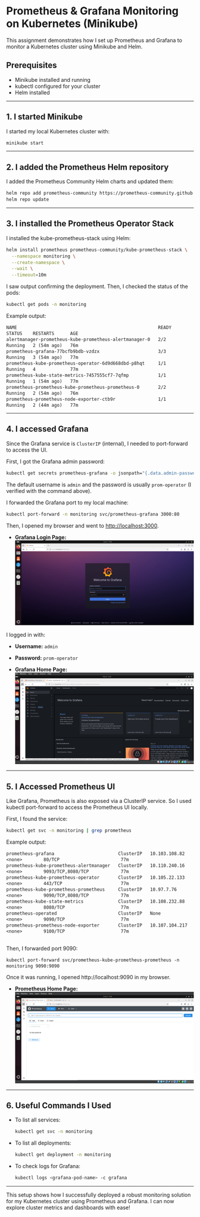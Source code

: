 # Prometheus & Grafana Monitoring on Kubernetes (Minikube)

This assignment demonstrates how I set up Prometheus and Grafana to monitor a Kubernetes cluster using Minikube and Helm.

## Prerequisites
- Minikube installed and running
- kubectl configured for your cluster
- Helm installed

---

## 1. I started Minikube
I started my local Kubernetes cluster with:

```sh
minikube start
```

---

## 2. I added the Prometheus Helm repository
I added the Prometheus Community Helm charts and updated them:

```sh
helm repo add prometheus-community https://prometheus-community.github.io/helm-charts
helm repo update
```

---

## 3. I installed the Prometheus Operator Stack
I installed the kube-prometheus-stack using Helm:

```sh
helm install prometheus prometheus-community/kube-prometheus-stack \
  --namespace monitoring \
  --create-namespace \
  --wait \
  --timeout=10m
```

I saw output confirming the deployment. Then, I checked the status of the pods:

```sh
kubectl get pods -n monitoring
```

Example output:
```
NAME                                                     READY   STATUS    RESTARTS      AGE
alertmanager-prometheus-kube-prometheus-alertmanager-0   2/2     Running   2 (54m ago)   76m
prometheus-grafana-77bcfb9bdb-vzdzx                      3/3     Running   3 (54m ago)   77m
prometheus-kube-prometheus-operator-6d9d668dbd-p8hqt     1/1     Running   4             77m
prometheus-kube-state-metrics-7457555cf7-7qfmp           1/1     Running   1 (54m ago)   77m
prometheus-prometheus-kube-prometheus-prometheus-0       2/2     Running   2 (54m ago)   76m
prometheus-prometheus-node-exporter-ctb9r                1/1     Running   2 (44m ago)   77m

```

---

## 4. I accessed Grafana
Since the Grafana service is `ClusterIP` (internal), I needed to port-forward to access the UI.

First, I got the Grafana admin password:

```sh
kubectl get secrets prometheus-grafana -o jsonpath="{.data.admin-password}" | base64 -d ; echo
```

The default username is `admin` and the password is usually `prom-operator` (I verified with the command above).

I forwarded the Grafana port to my local machine:

```sh
kubectl port-forward -n monitoring svc/prometheus-grafana 3000:80
```

Then, I opened my browser and went to [http://localhost:3000](http://localhost:3000).

- **Grafana Login Page:**
  ![Grafana Login Page](Images/grafana_login.png)

I logged in with:
- **Username:** `admin`
- **Password:** `prom-operator`

- **Grafana Home Page:**
  ![Grafana Home Page](Images/grafana_home.png)
  
---
## 5. I Accessed Prometheus UI
Like Grafana, Prometheus is also exposed via a ClusterIP service. So I used kubectl port-forward to access the Prometheus UI locally.

First, I found the service:

```sh
kubectl get svc -n monitoring | grep prometheus
```
Example output:
```
prometheus-grafana                        ClusterIP   10.103.108.82    <none>        80/TCP                       77m
prometheus-kube-prometheus-alertmanager   ClusterIP   10.110.240.16    <none>        9093/TCP,8080/TCP            77m
prometheus-kube-prometheus-operator       ClusterIP   10.105.22.133    <none>        443/TCP                      77m
prometheus-kube-prometheus-prometheus     ClusterIP   10.97.7.76       <none>        9090/TCP,8080/TCP            77m
prometheus-kube-state-metrics             ClusterIP   10.108.232.88    <none>        8080/TCP                     77m
prometheus-operated                       ClusterIP   None             <none>        9090/TCP                     77m
prometheus-prometheus-node-exporter       ClusterIP   10.107.104.217   <none>        9100/TCP                     77m


```
Then, I forwarded port 9090:

```
kubectl port-forward svc/prometheus-kube-prometheus-prometheus -n monitoring 9090:9090
```
Once it was running, I opened http://localhost:9090 in my browser.

- **Prometheus Home Page:**
  ![Grafana Home Page](Images/prometheus-home.png)
---
## 6. Useful Commands I Used
- To list all services:
  ```sh
  kubectl get svc -n monitoring
  ```
- To list all deployments:
  ```sh
  kubectl get deployment -n monitoring
  ```
- To check logs for Grafana:
  ```sh
  kubectl logs <grafana-pod-name> -c grafana
  ```

---

This setup shows how I successfully deployed a robust monitoring solution for my Kubernetes cluster using Prometheus and Grafana. I can now explore cluster metrics and dashboards with ease!

